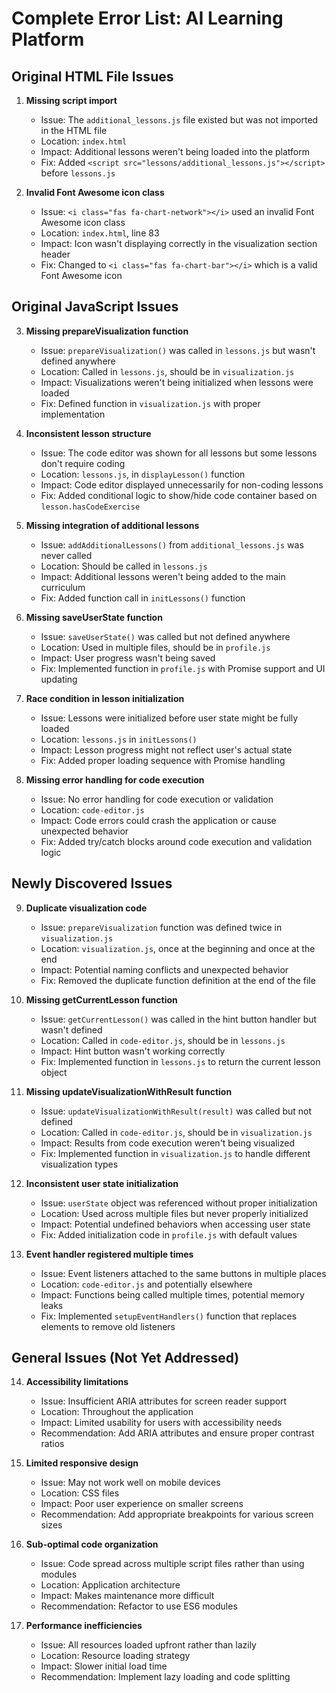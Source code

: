 # Complete Error List: AI Learning Platform

## Original HTML File Issues

1. **Missing script import**
   - Issue: The `additional_lessons.js` file existed but was not imported in the HTML file
   - Location: `index.html`
   - Impact: Additional lessons weren't being loaded into the platform
   - Fix: Added `<script src="lessons/additional_lessons.js"></script>` before `lessons.js`

2. **Invalid Font Awesome icon class**
   - Issue: `<i class="fas fa-chart-network"></i>` used an invalid Font Awesome icon class
   - Location: `index.html`, line 83
   - Impact: Icon wasn't displaying correctly in the visualization section header
   - Fix: Changed to `<i class="fas fa-chart-bar"></i>` which is a valid Font Awesome icon

## Original JavaScript Issues

3. **Missing prepareVisualization function**
   - Issue: `prepareVisualization()` was called in `lessons.js` but wasn't defined anywhere
   - Location: Called in `lessons.js`, should be in `visualization.js`
   - Impact: Visualizations weren't being initialized when lessons were loaded
   - Fix: Defined function in `visualization.js` with proper implementation

4. **Inconsistent lesson structure**
   - Issue: The code editor was shown for all lessons but some lessons don't require coding
   - Location: `lessons.js`, in `displayLesson()` function
   - Impact: Code editor displayed unnecessarily for non-coding lessons
   - Fix: Added conditional logic to show/hide code container based on `lesson.hasCodeExercise`

5. **Missing integration of additional lessons**
   - Issue: `addAdditionalLessons()` from `additional_lessons.js` was never called
   - Location: Should be called in `lessons.js`
   - Impact: Additional lessons weren't being added to the main curriculum
   - Fix: Added function call in `initLessons()` function

6. **Missing saveUserState function**
   - Issue: `saveUserState()` was called but not defined anywhere
   - Location: Used in multiple files, should be in `profile.js`
   - Impact: User progress wasn't being saved
   - Fix: Implemented function in `profile.js` with Promise support and UI updating

7. **Race condition in lesson initialization**
   - Issue: Lessons were initialized before user state might be fully loaded
   - Location: `lessons.js` in `initLessons()`
   - Impact: Lesson progress might not reflect user's actual state
   - Fix: Added proper loading sequence with Promise handling

8. **Missing error handling for code execution**
   - Issue: No error handling for code execution or validation
   - Location: `code-editor.js`
   - Impact: Code errors could crash the application or cause unexpected behavior
   - Fix: Added try/catch blocks around code execution and validation logic

## Newly Discovered Issues

9. **Duplicate visualization code**
   - Issue: `prepareVisualization` function was defined twice in `visualization.js`
   - Location: `visualization.js`, once at the beginning and once at the end
   - Impact: Potential naming conflicts and unexpected behavior
   - Fix: Removed the duplicate function definition at the end of the file

10. **Missing getCurrentLesson function**
    - Issue: `getCurrentLesson()` was called in the hint button handler but wasn't defined
    - Location: Called in `code-editor.js`, should be in `lessons.js`
    - Impact: Hint button wasn't working correctly
    - Fix: Implemented function in `lessons.js` to return the current lesson object

11. **Missing updateVisualizationWithResult function**
    - Issue: `updateVisualizationWithResult(result)` was called but not defined
    - Location: Called in `code-editor.js`, should be in `visualization.js`
    - Impact: Results from code execution weren't being visualized
    - Fix: Implemented function in `visualization.js` to handle different visualization types

12. **Inconsistent user state initialization**
    - Issue: `userState` object was referenced without proper initialization
    - Location: Used across multiple files but never properly initialized
    - Impact: Potential undefined behaviors when accessing user state
    - Fix: Added initialization code in `profile.js` with default values

13. **Event handler registered multiple times**
    - Issue: Event listeners attached to the same buttons in multiple places
    - Location: `code-editor.js` and potentially elsewhere
    - Impact: Functions being called multiple times, potential memory leaks
    - Fix: Implemented `setupEventHandlers()` function that replaces elements to remove old listeners

## General Issues (Not Yet Addressed)

14. **Accessibility limitations**
    - Issue: Insufficient ARIA attributes for screen reader support
    - Location: Throughout the application
    - Impact: Limited usability for users with accessibility needs
    - Recommendation: Add ARIA attributes and ensure proper contrast ratios

15. **Limited responsive design**
    - Issue: May not work well on mobile devices
    - Location: CSS files
    - Impact: Poor user experience on smaller screens
    - Recommendation: Add appropriate breakpoints for various screen sizes

16. **Sub-optimal code organization**
    - Issue: Code spread across multiple script files rather than using modules
    - Location: Application architecture
    - Impact: Makes maintenance more difficult
    - Recommendation: Refactor to use ES6 modules

17. **Performance inefficiencies**
    - Issue: All resources loaded upfront rather than lazily
    - Location: Resource loading strategy
    - Impact: Slower initial load time
    - Recommendation: Implement lazy loading and code splitting
